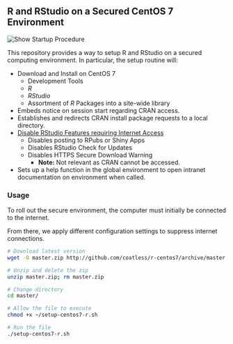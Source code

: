 ## R and RStudio on a Secured CentOS 7 Environment

![Show Startup Procedure](https://i.imgur.com/c8aPw7r.gif)

This repository provides a way to setup R and RStudio on a secured computing environment. In particular, the setup routine will:

- Download and Install on CentOS 7
    - Development Tools
    - _R_ 
    - _RStudio_
    - Assortment of _R_ Packages into a site-wide library
- Embeds notice on session start regarding CRAN access.
- Establishes and redirects CRAN install package requests to
  a local directory.
- [Disable RStudio Features requiring Internet Access](https://support.rstudio.com/hc/en-us/articles/210990438-Disabling-RStudio-Features)
    - Disables posting to RPubs or Shiny Apps 
    - Disables RStudio Check for Updates
    - Disables HTTPS Secure Download Warning 
        - **Note:** Not relevant as CRAN cannot be accessed.
- Sets up a help function in the global environment to open
  intranet documentation on environment when called.
    
### Usage

To roll out the secure environment, the computer must
initially be connected to the internet. 

From there, we apply different configuration settings to
suppress internet connections.

```sh
# Download latest version
wget -O master.zip http://github.com/coatless/r-centos7/archive/master.zip

# Unzip and delete the zip
unzip master.zip; rm master.zip

# Change directory
cd master/

# Allow the file to execute
chmod +x ~/setup-centos7-r.sh

# Run the file
./setup-centos7-r.sh
```

